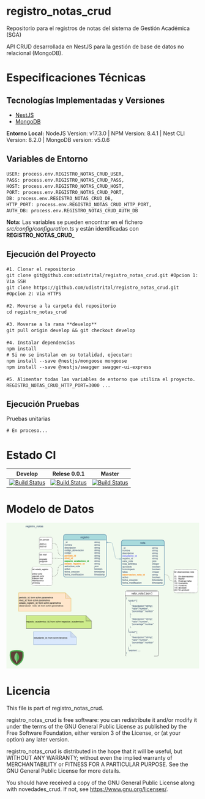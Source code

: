# registro_notas_crud
Repositorio para el registros de notas del sistema de Gestión Académica (SGA)

API CRUD desarrollada en NestJS para la gestión de base de datos no relacional (MongoDB). 

# Especificaciones Técnicas

## Tecnologías Implementadas y Versiones

* [NestJS](https://github.com/nestjs/nest)
* [MongoDB](https://github.com/mongodb/mongo)

**Entorno Local:** NodeJS Version: v17.3.0 | NPM Version: 8.4.1 | Nest CLI Version: 8.2.0 | MongoDB version: v5.0.6

## Variables de Entorno

```shell
USER: process.env.REGISTRO_NOTAS_CRUD_USER,
PASS: process.env.REGISTRO_NOTAS_CRUD_PASS,
HOST: process.env.REGISTRO_NOTAS_CRUD_HOST,
PORT: process.env.REGISTRO_NOTAS_CRUD_PORT,
DB: process.env.REGISTRO_NOTAS_CRUD_DB,
HTTP_PORT: process.env.REGISTRO_NOTAS_CRUD_HTTP_PORT,
AUTH_DB: process.env.REGISTRO_NOTAS_CRUD_AUTH_DB 
```
**Nota:** Las variables se pueden encontrar en el fichero _src/config/configuration.ts_ y están identificadas con **REGISTRO_NOTAS_CRUD_**

## Ejecución del Proyecto

```shell
#1. Clonar el repositorio
git clone git@github.com:udistrital/registro_notas_crud.git #Opcion 1: Via SSH
git clone https://github.com/udistrital/registro_notas_crud.git #Opcion 2: Via HTTPS

#2. Moverse a la carpeta del repositorio
cd registro_notas_crud

#3. Moverse a la rama **develop**
git pull origin develop && git checkout develop

#4. Instalar dependencias
npm install
# Si no se instalan en su totalidad, ejecutar:
npm install --save @nestjs/mongoose mongoose
npm install --save @nestjs/swagger swagger-ui-express

#5. Alimentar todas las variables de entorno que utiliza el proyecto.
REGISTRO_NOTAS_CRUD_HTTP_PORT=3000 ...
```

## Ejecución Pruebas

Pruebas unitarias

```shell
# En proceso...
```

# Estado CI

| Develop | Relese 0.0.1 | Master |
| -- | -- | -- |
| [![Build Status]()]() | [![Build Status]()]() | [![Build Status]()]() |

# Modelo de Datos

![Modelo de datos Registro notas](/database/registro_notas_final.png)

# Licencia

This file is part of registro_notas_crud.

registro_notas_crud is free software: you can redistribute it and/or modify it under the terms of the GNU General Public License as published by the Free Software Foundation, either version 3 of the License, or (at your option) any later version.

registro_notas_crud is distributed in the hope that it will be useful, but WITHOUT ANY WARRANTY; without even the implied warranty of MERCHANTABILITY or FITNESS FOR A PARTICULAR PURPOSE. See the GNU General Public License for more details.

You should have received a copy of the GNU General Public License along with novedades_crud. If not, see https://www.gnu.org/licenses/.
